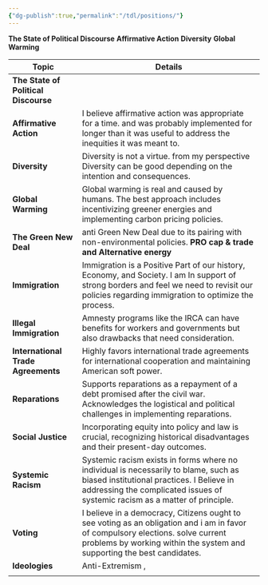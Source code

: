 ```yaml
---
{"dg-publish":true,"permalink":"/tdl/positions/"}
---
```


**The State of Political Discourse**
**Affirmative Action**
**Diversity**
**Global Warming**


| **Topic**                            | **Details**                                                                                                                                                                                                      |
| ------------------------------------ | ---------------------------------------------------------------------------------------------------------------------------------------------------------------------------------------------------------------- |
| **The State of Political Discourse** |                                                                                                                                                                                                                  |
| **Affirmative Action**               | I believe affirmative action was appropriate for a time. and was probably implemented for longer than it was useful to address the inequities it was meant to.                                                   |
| **Diversity**                        | Diversity is not a virtue. from my perspective Diversity can be good depending on the intention and consequences.                                                                                                |
| **Global Warming**                   | Global warming is real and caused by humans. The best approach includes incentivizing greener energies and implementing carbon pricing policies.                                                                 |
| **The Green New Deal**               | anti Green New Deal due to its pairing with non-environmental policies. **PRO cap & trade and Alternative energy**                                                                                               |
| **Immigration**                      | Immigration is a Positive Part of our history, Economy, and Society. I am In support of strong borders and feel we need to revisit our policies regarding immigration to optimize the process.                   |
| **Illegal Immigration**              | Amnesty programs like the IRCA can have benefits for workers and governments but also drawbacks that need consideration.                                                                                         |
| **International Trade Agreements**   | Highly favors international trade agreements for international cooperation and maintaining American soft power.                                                                                                  |
| **Reparations**                      | Supports reparations as a repayment of a debt promised after the civil war. Acknowledges the logistical and political challenges in implementing reparations.                                                    |
| **Social Justice**                   | Incorporating equity into policy and law is crucial, recognizing historical disadvantages and their present-day outcomes.                                                                                        |
| **Systemic Racism**                  | Systemic racism exists in forms where no individual is necessarily to blame, such as biased institutional practices. I Believe in addressing the complicated issues of systemic racism as a matter of principle. |
| **Voting**                           | I believe in a democracy, Citizens ought to see voting as an obligation and i am in favor of compulsory elections. solve current problems by working within the system and supporting the best candidates.       |
| **Ideologies**                       | Anti-Extremism ,                                                                                                                                                                                                 |
|                                      |                                                                                                                                                                                                                  |

